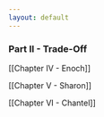 ```yaml
---
layout: default
---
```


### Part II - Trade-Off

[[Chapter IV - Enoch]]

[[Chapter V - Sharon]]

[[Chapter VI - Chantel]]

